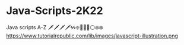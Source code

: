 # Java-Scripts-2K22
Java scripts A-Z 🗡️🗡️🗡️🗡️🌀🌀❇️🔅🔅🔅⚪❄️❄️
https://www.tutorialrepublic.com/lib/images/javascript-illustration.png
